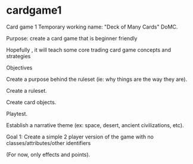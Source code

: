 # cardgame1
Card game 1
Temporary working name: "Deck of Many Cards" DoMC. 


Purpose: create a card game that is beginner friendly 

Hopefully , it will teach some core trading card game concepts and strategies

Objectives

Create a purpose behind the ruleset (ie: why things are the way they are).

Create a ruleset.

Create card objects.

Playtest.

Establish a narrative theme (ex: space, desert, ancient civilizations, etc). 

Goal 1: Create a simple 2 player version of the game with no classes/attributes/other identifiers

(For now, only effects and points).
